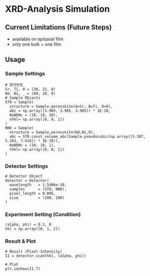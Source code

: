 # XRD-Analysis Simulation
## Current Limitations (Future Steps)
- available on epitaxial film
- only one bulk + one film

## Usage

### Sample Settings
```
# 원자번호
Sr, Ti, O = (38, 22, 8)
Nd, Ni, _ = (60, 28, 0)
# Sample Objects
STO = Sample(
  structure = Sample.perovskite(A=Sr, B=Ti, O=O),
  abc = np.array([3.905, 3.905, 3.905]) * 1E-10,
  NaNbNc = (10, 10, 20),
  nhkl= np.array([0, 0, 1])
)
NNO = Sample(
  structure = Sample.perovskite(Nd,Ni,O),
  abc = STO.const_volume_abc(Sample.pseudocubic(np.array([5.387, 5.383, 7.610]) * 1E-10)),
  NaNbNc = (10, 10, 1),
  nhkl= np.array([0, 0, 1])
)
```

### Detector Settings
```
# Detector Object
detector = Detector(
  wavelength   = 1.5406e-10,
  samples      = (STO, NNO),
  pixel_length = 0.005,
  size         = (100, 100)
)
```

### Experiment Setting (Condition)
```
(alpha, phi) = 0.1, 0
hkl = np.array([0, 1, 2])
```

### Result & Plot
```
# Result (Pixel-Intensity)
II = detector.scan(hkl, (alpha, phi))

# Plot
plt.imshow(II.T)
```
